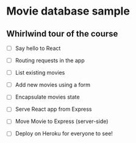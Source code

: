 # Movie database sample

## Whirlwind tour of the course

* [ ] Say hello to React
* [ ] Routing requests in the app
* [ ] List existing movies
* [ ] Add new movies using a form
* [ ] Encapsulate movies state
* [ ] Serve React app from Express
* [ ] Move Movie to Express (server-side)
* [ ] Deploy on Heroku for everyone to see!

